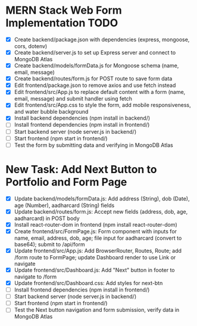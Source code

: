 # MERN Stack Web Form Implementation TODO

- [x] Create backend/package.json with dependencies (express, mongoose, cors, dotenv)
- [x] Create backend/server.js to set up Express server and connect to MongoDB Atlas
- [x] Create backend/models/formData.js for Mongoose schema (name, email, message)
- [x] Create backend/routes/form.js for POST route to save form data
- [x] Edit frontend/package.json to remove axios and use fetch instead
- [x] Edit frontend/src/App.js to replace default content with a form (name, email, message) and submit handler using fetch
- [x] Edit frontend/src/App.css to style the form, add mobile responsiveness, and water bubble background
- [x] Install backend dependencies (npm install in backend/)
- [ ] Install frontend dependencies (npm install in frontend/)
- [ ] Start backend server (node server.js in backend/)
- [ ] Start frontend (npm start in frontend/)
- [ ] Test the form by submitting data and verifying in MongoDB Atlas

# New Task: Add Next Button to Portfolio and Form Page

- [x] Update backend/models/formData.js: Add address (String), dob (Date), age (Number), aadharcard (String) fields
- [x] Update backend/routes/form.js: Accept new fields (address, dob, age, aadharcard) in POST body
- [x] Install react-router-dom in frontend (npm install react-router-dom)
- [x] Create frontend/src/FormPage.js: Form component with inputs for name, email, address, dob, age; file input for aadharcard (convert to base64); submit to /api/form
- [x] Update frontend/src/App.js: Add BrowserRouter, Routes, Route; add /form route to FormPage; update Dashboard render to use Link or navigate
- [x] Update frontend/src/Dashboard.js: Add "Next" button in footer to navigate to /form
- [x] Update frontend/src/Dashboard.css: Add styles for next-btn
- [ ] Install frontend dependencies (npm install in frontend/)
- [ ] Start backend server (node server.js in backend/)
- [ ] Start frontend (npm start in frontend/)
- [ ] Test the Next button navigation and form submission, verify data in MongoDB Atlas
